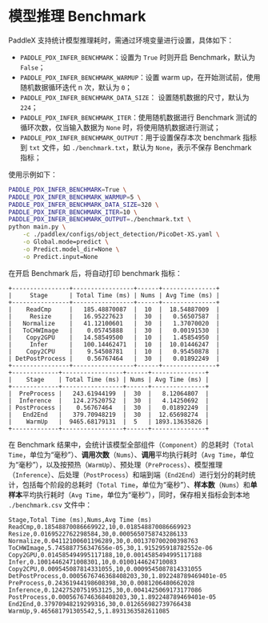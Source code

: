 # 模型推理 Benchmark

PaddleX 支持统计模型推理耗时，需通过环境变量进行设置，具体如下：

* `PADDLE_PDX_INFER_BENCHMARK`：设置为 `True` 时则开启 Benchmark，默认为 `False`；
* `PADDLE_PDX_INFER_BENCHMARK_WARMUP`：设置 warm up，在开始测试前，使用随机数据循环迭代 n 次，默认为 `0`；
* `PADDLE_PDX_INFER_BENCHMARK_DATA_SIZE`： 设置随机数据的尺寸，默认为 `224`；
* `PADDLE_PDX_INFER_BENCHMARK_ITER`：使用随机数据进行 Benchmark 测试的循环次数，仅当输入数据为 `None` 时，将使用随机数据进行测试；
* `PADDLE_PDX_INFER_BENCHMARK_OUTPUT`：用于设置保存本次 benchmark 指标到 `txt` 文件，如 `./benchmark.txt`，默认为 `None`，表示不保存 Benchmark 指标；

使用示例如下：

```bash
PADDLE_PDX_INFER_BENCHMARK=True \
PADDLE_PDX_INFER_BENCHMARK_WARMUP=5 \
PADDLE_PDX_INFER_BENCHMARK_DATA_SIZE=320 \
PADDLE_PDX_INFER_BENCHMARK_ITER=10 \
PADDLE_PDX_INFER_BENCHMARK_OUTPUT=./benchmark.txt \
python main.py \
    -c ./paddlex/configs/object_detection/PicoDet-XS.yaml \
    -o Global.mode=predict \
    -o Predict.model_dir=None \
    -o Predict.input=None
```

在开启 Benchmark 后，将自动打印 benchmark 指标：

```
+----------------+-----------------+------+---------------+
|     Stage      | Total Time (ms) | Nums | Avg Time (ms) |
+----------------+-----------------+------+---------------+
|    ReadCmp     |   185.48870087  |  10  |  18.54887009  |
|     Resize     |   16.95227623   |  30  |   0.56507587  |
|   Normalize    |   41.12100601   |  30  |   1.37070020  |
|   ToCHWImage   |    0.05745888   |  30  |   0.00191530  |
|    Copy2GPU    |   14.58549500   |  10  |   1.45854950  |
|     Infer      |   100.14462471  |  10  |  10.01446247  |
|    Copy2CPU    |    9.54508781   |  10  |   0.95450878  |
| DetPostProcess |    0.56767464   |  30  |   0.01892249  |
+----------------+-----------------+------+---------------+
+-------------+-----------------+------+---------------+
|    Stage    | Total Time (ms) | Nums | Avg Time (ms) |
+-------------+-----------------+------+---------------+
|  PreProcess |   243.61944199  |  30  |   8.12064807  |
|  Inference  |   124.27520752  |  30  |   4.14250692  |
| PostProcess |    0.56767464   |  30  |   0.01892249  |
|   End2End   |   379.70948219  |  30  |  12.65698274  |
|    WarmUp   |  9465.68179131  |  5   | 1893.13635826 |
+-------------+-----------------+------+---------------+
```

在 Benchmark 结果中，会统计该模型全部组件（`Component`）的总耗时（`Total Time`，单位为“毫秒”）、**调用次数**（`Nums`）、**调用**平均执行耗时（`Avg Time`，单位为“毫秒”），以及按预热（`WarmUp`）、预处理（`PreProcess`）、模型推理（`Inference`）、后处理（`PostProcess`）和端到端（`End2End`）进行划分的耗时统计，包括每个阶段的总耗时（`Total Time`，单位为“毫秒”）、**样本数**（`Nums`）和**单样本**平均执行耗时（`Avg Time`，单位为“毫秒”），同时，保存相关指标会到本地 `./benchmark.csv` 文件中：

```csv
Stage,Total Time (ms),Nums,Avg Time (ms)
ReadCmp,0.18548870086669922,10,0.018548870086669923
Resize,0.0169522762298584,30,0.0005650758743286133
Normalize,0.04112100601196289,30,0.001370700200398763
ToCHWImage,5.745887756347656e-05,30,1.915295918782552e-06
Copy2GPU,0.014585494995117188,10,0.0014585494995117188
Infer,0.10014462471008301,10,0.0100144624710083
Copy2CPU,0.009545087814331055,10,0.0009545087814331055
DetPostProcess,0.0005676746368408203,30,1.892248789469401e-05
PreProcess,0.24361944198608398,30,0.0081206480662028
Inference,0.12427520751953125,30,0.0041425069173177086
PostProcess,0.0005676746368408203,30,1.892248789469401e-05
End2End,0.37970948219299316,30,0.012656982739766438
WarmUp,9.465681791305542,5,1.8931363582611085
```
